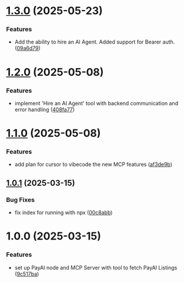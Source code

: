 # [1.3.0](https://github.com/payainetwork/payai-mcp-server/compare/v1.2.0...v1.3.0) (2025-05-23)


### Features

* Add the ability to hire an AI Agent. Added support for Bearer auth. ([09a6d79](https://github.com/payainetwork/payai-mcp-server/commit/09a6d79a1e6555df025f9b43798d260c6fec2bfb))

# [1.2.0](https://github.com/payainetwork/payai-mcp-server/compare/v1.1.0...v1.2.0) (2025-05-08)


### Features

* implement 'Hire an AI Agent' tool with backend communication and error handling ([408fa77](https://github.com/payainetwork/payai-mcp-server/commit/408fa770f2a1782a5025a6e2fc773c41e5d6b500))

# [1.1.0](https://github.com/payainetwork/payai-mcp-server/compare/v1.0.1...v1.1.0) (2025-05-08)


### Features

* add plan for cursor to vibecode the new MCP features ([af3de9b](https://github.com/payainetwork/payai-mcp-server/commit/af3de9b546244348893eeb5c1d9bed6a7aa7cfde))

## [1.0.1](https://github.com/notorious-d-e-v/payai-mcp-server/compare/v1.0.0...v1.0.1) (2025-03-15)


### Bug Fixes

* fix index for running with npx ([00c8abb](https://github.com/notorious-d-e-v/payai-mcp-server/commit/00c8abb26bdadff3aa5513c5ca732a35b084d1fc))

# 1.0.0 (2025-03-15)


### Features

* set up PayAI node and MCP Server with tool to fetch PayAI Listings ([9c517ba](https://github.com/notorious-d-e-v/payai-mcp-server/commit/9c517bafedbaa7530b450b5f42c56b3eacf074f8))
